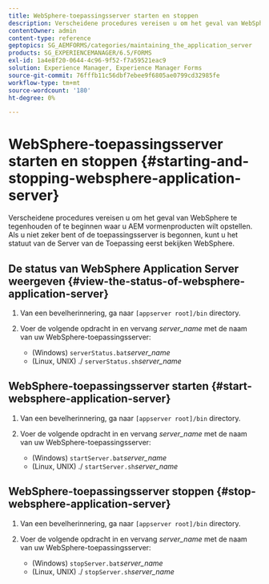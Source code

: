 ```yaml
---
title: WebSphere-toepassingsserver starten en stoppen
description: Verscheidene procedures vereisen u om het geval van WebSphere te tegenhouden of te beginnen waar u AEM vormenproducten wilt opstellen. In dit document wordt beschreven hoe u de WebSphere-toepassingsserver start en stopt.
contentOwner: admin
content-type: reference
geptopics: SG_AEMFORMS/categories/maintaining_the_application_server
products: SG_EXPERIENCEMANAGER/6.5/FORMS
exl-id: 1a4e8f20-0644-4c96-9f52-f7a59521eac9
solution: Experience Manager, Experience Manager Forms
source-git-commit: 76fffb11c56dbf7ebee9f6805ae0799cd32985fe
workflow-type: tm+mt
source-wordcount: '180'
ht-degree: 0%

---
```


# WebSphere-toepassingsserver starten en stoppen {#starting-and-stopping-websphere-application-server}

Verscheidene procedures vereisen u om het geval van WebSphere te tegenhouden of te beginnen waar u AEM vormenproducten wilt opstellen. Als u niet zeker bent of de toepassingsserver is begonnen, kunt u het statuut van de Server van de Toepassing eerst bekijken WebSphere.

## De status van WebSphere Application Server weergeven {#view-the-status-of-websphere-application-server}

1. Van een bevelherinnering, ga naar `[appserver root]/bin` directory.
1. Voer de volgende opdracht in en vervang *server_name* met de naam van uw WebSphere-toepassingsserver:

   * (Windows) `serverStatus.bat`*server_name*
   * (Linux, UNIX) ./ `serverStatus.sh`*server_name*

## WebSphere-toepassingsserver starten {#start-websphere-application-server}

1. Van een bevelherinnering, ga naar `[appserver root]/bin` directory.
1. Voer de volgende opdracht in en vervang *server_name* met de naam van uw WebSphere-toepassingsserver:

   * (Windows) `startServer.bat`*server_name*
   * (Linux, UNIX) ./ `startServer.sh`*server_name*

## WebSphere-toepassingsserver stoppen {#stop-websphere-application-server}

1. Van een bevelherinnering, ga naar `[appserver root]/bin` directory.
1. Voer de volgende opdracht in en vervang *server_name* met de naam van uw WebSphere-toepassingsserver:

   * (Windows) `stopServer.bat`*server_name*
   * (Linux, UNIX) ./ `stopServer.sh`*server_name*
